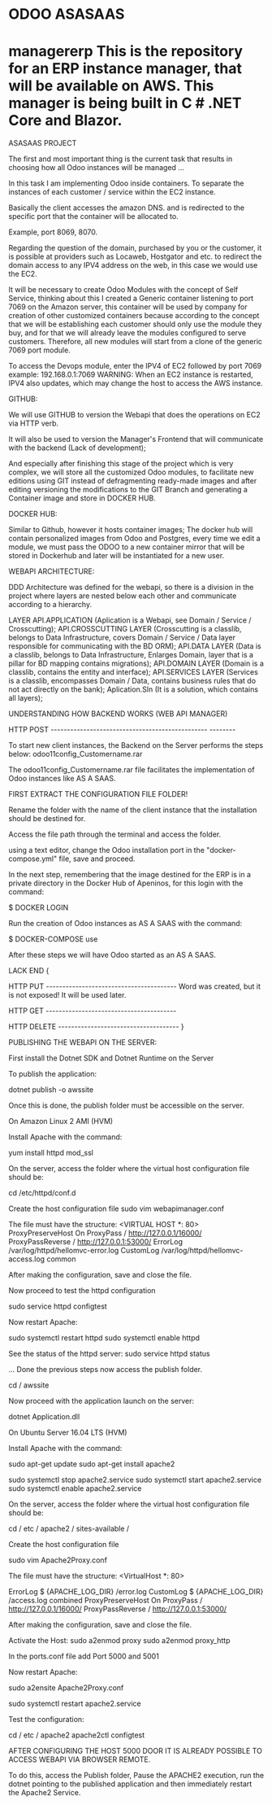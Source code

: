 # ODOO ASASAAS
# managererp This is the repository for an ERP instance manager, that will be available on AWS. This manager is being built in C # .NET Core and Blazor.


ASASAAS PROJECT

The first and most important thing is the current task that results in choosing how all Odoo instances will be managed ...

In this task I am implementing Odoo inside containers.
To separate the instances of each customer / service within the EC2 instance.

Basically the client accesses the amazon DNS. and is redirected to the specific port that the container will be allocated to.

Example, port 8069, 8070.

Regarding the question of the domain, purchased by you or the customer, it is possible at providers such as Locaweb, Hostgator and etc. to redirect the domain access to any IPV4 address on the web, in this case we would use the EC2.

It will be necessary to create Odoo Modules with the concept of Self Service, thinking about this I created a Generic container listening to port 7069 on the Amazon server, this container will be used by company for creation of other customized containers because according to the concept that we will be establishing each customer should only use the module they buy, and for that we will already leave the modules configured to serve customers. Therefore, all new modules will start from a clone of the generic 7069 port module.

To access the Devops module, enter the IPV4 of EC2 followed by port 7069 example: 192.168.0.1:7069
WARNING: When an EC2 instance is restarted, IPV4 also updates, which may change the host to access the AWS instance.

GITHUB:

We will use GITHUB to version the Webapi that does the operations on EC2 via HTTP verb.

It will also be used to version the Manager's Frontend that will communicate with the backend (Lack of development);

And especially after finishing this stage of the project which is very complex, we will store all the customized Odoo modules, to facilitate new editions using GIT instead of defragmenting ready-made images and after editing versioning the modifications to the GIT Branch and generating a Container image and store in DOCKER HUB.


DOCKER HUB:

Similar to Github, however it hosts container images;
The docker hub will contain personalized images from Odoo and Postgres, every time we edit a module, we must pass the ODOO to a new container mirror that will be stored in Dockerhub and later will be instantiated for a new user.

WEBAPI ARCHITECTURE:

DDD Architecture was defined for the webapi, so there is a division in the project where layers are nested below each other and communicate according to a hierarchy.

LAYER API.APPLICATION (Aplication is a Webapi, see Domain / Service / Crosscutting);
API.CROSSCUTTING LAYER (Crosscutting is a classlib, belongs to Data Infrastructure, covers Domain / Service / Data layer responsible for communicating with the BD ORM);
API.DATA LAYER (Data is a classlib, belongs to Data Infrastructure, Enlarges Domain, layer that is a pillar for BD mapping contains migrations);
API.DOMAIN LAYER (Domain is a classlib, contains the entity and interface);
API.SERVICES LAYER (Services is a classlib, encompasses Domain / Data, contains business rules that do not act directly on the bank);
Aplication.Sln (It is a solution, which contains all layers);

UNDERSTANDING HOW BACKEND WORKS (WEB API MANAGER)

HTTP POST ------------------------------------------------ --------

To start new client instances, the Backend on the Server performs the steps below:
odoo11config_Customername.rar

The odoo11config_Customername.rar file facilitates the implementation of Odoo instances like AS A SAAS.

FIRST EXTRACT THE CONFIGURATION FILE FOLDER!

Rename the folder with the name of the client instance that the installation should be destined for.

Access the file path through the terminal and access the folder.

using a text editor, change the Odoo installation port in the "docker-compose.yml" file, save and proceed.

In the next step, remembering that the image destined for the ERP is in a private directory in the Docker Hub of Apeninos, for this login with the command:

$ DOCKER LOGIN

Run the creation of Odoo instances as AS A SAAS with the command:

$ DOCKER-COMPOSE use

After these steps we will have Odoo started as an AS A SAAS.

LACK END {

HTTP PUT ---------------------------------------- Word was created, but it is not exposed! It will be used later.

HTTP GET ----------------------------------------

HTTP DELETE -------------------------------------
}

PUBLISHING THE WEBAPI ON THE SERVER:

First install the Dotnet SDK and Dotnet Runtime on the Server

To publish the application:

dotnet publish -o awssite

Once this is done, the publish folder must be accessible on the server.

On Amazon Linux 2 AMI (HVM)

Install Apache with the command:

yum install httpd mod_ssl

On the server, access the folder where the virtual host configuration file should be:

cd /etc/httpd/conf.d

Create the host configuration file
sudo vim webapimanager.conf

The file must have the structure:
<VIRTUAL HOST *: 80>
ProxyPreserveHost On
ProxyPass / http://127.0.0.1/16000/
ProxyPassReverse / http://127.0.0.1:53000/
ErrorLog /var/log/httpd/hellomvc-error.log
CustomLog /var/log/httpd/hellomvc-access.log common
</VirtualHost>

After making the configuration, save and close the file.

Now proceed to test the httpd configuration

sudo service httpd configtest

Now restart Apache:

sudo systemctl restart httpd
sudo systemctl enable httpd

See the status of the httpd server:
sudo service httpd status

...
Done the previous steps now access the publish folder.

cd / awssite

Now proceed with the application launch on the server:

dotnet Application.dll

On Ubuntu Server 16.04 LTS (HVM)

Install Apache with the command:

sudo apt-get update
sudo apt-get install apache2

sudo systemctl stop apache2.service
sudo systemctl start apache2.service
sudo systemctl enable apache2.service

On the server, access the folder where the virtual host configuration file should be:

cd / etc / apache2 / sites-available /

Create the host configuration file

sudo vim Apache2Proxy.conf

The file must have the structure:
<VirtualHost *: 80>

 ErrorLog $ {APACHE_LOG_DIR} /error.log
 CustomLog $ {APACHE_LOG_DIR} /access.log combined
 ProxyPreserveHost On
 ProxyPass / http://127.0.0.1/16000/
 ProxyPassReverse / http://127.0.0.1:53000/

</VirtualHost>

After making the configuration, save and close the file.

Activate the Host:
sudo a2enmod proxy
sudo a2enmod proxy_http

In the ports.conf file add Port 5000 and 5001

Now restart Apache:

sudo a2ensite Apache2Proxy.conf

sudo systemctl restart apache2.service

Test the configuration:

cd / etc / apache2
apache2ctl configtest

AFTER CONFIGURING THE HOST 5000 DOOR IT IS ALREADY POSSIBLE TO ACCESS WEBAPI VIA BROWSER REMOTE.

To do this, access the Publish folder, Pause the APACHE2 execution, run the dotnet pointing to the published application and then immediately restart the Apache2 Service.
